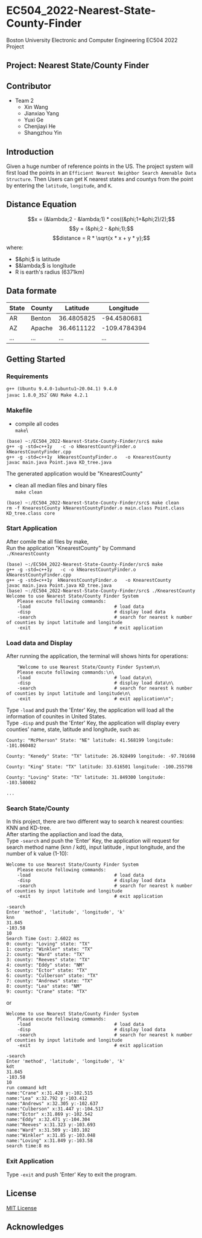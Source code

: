 # EC504_2022-Nearest-State-County-Finder
Boston University Electronic and Computer Engineering EC504 2022 Project

## Project: Nearest State/County Finder

## Contributor
- Team 2
  - Xin Wang
  - Jianxiao Yang
  - Yuxi Ge
  - Chenjiayi He
  - Shangzhou Yin

## Introduction
Given a huge number of reference points in the US. The project system will first load the points in an `Efficient Nearest Neighbor Search Amenable Data Structure`. Then Users can get K nearest states and countys from the point by entering the `latitude`, `longitude`, and `K`.

## Distance Equation
$$x = (&lambda;2 - &lambda;1) * cos((&phi;1+&phi;2)/2);$$
$$y = (&phi;2 - &phi;1);$$
$$distance = R * \sqrt{x * x + y * y};$$
where:
  - $&phi;$ is latitude
  - $&lambda;$ is longitude 
  - R is earth's radius (6371km)
  

## Data formate

|State|County|Latitude   |Longitude  |
|-----|------|-----------|-----------|
|AR   |Benton|36.4805825 |-94.4580681|
|AZ   |Apache|36.4611122 |-109.4784394|
|...  |...   |...        |...        |

## Getting Started
### Requirements
`g++ (Ubuntu 9.4.0-1ubuntu1~20.04.1) 9.4.0`\
`javac 1.8.0_352`\`
`GNU Make 4.2.1`
### Makefile
- compile all codes\
`make`\
```
(base) ~:/EC504_2022-Nearest-State-County-Finder/src$ make    
g++ -g -std=c++1y   -c -o kNearestCountyFinder.o kNearestCountyFinder.cpp
g++ -g -std=c++1y  kNearestCountyFinder.o   -o KnearestCounty
javac main.java Point.java KD_tree.java
```
The generated application would be "KnearestCounty"
- clean all median files and binary files\
`make clean`
```
(base) ~:/EC504_2022-Nearest-State-County-Finder/src$ make clean
rm -f KnearestCounty kNearestCountyFinder.o main.class Point.class KD_tree.class core 
```
### Start Application
After comile the all files by make,\
Run the application "KnearestCounty" by Command\
`./KnearestCounty`
```
(base) ~:/EC504_2022-Nearest-State-County-Finder/src$ make
g++ -g -std=c++1y   -c -o kNearestCountyFinder.o kNearestCountyFinder.cpp
g++ -g -std=c++1y  kNearestCountyFinder.o   -o KnearestCounty
javac main.java Point.java KD_tree.java
(base) ~:/EC504_2022-Nearest-State-County-Finder/src$ ./KnearestCounty
Welcome to use Nearest State/County Finder System
    Please excute following commands:
    -load                               # load data
    -disp                               # display load data
    -search                             # search for nearest k number of counties by input latitude and longitude
    -exit                               # exit application
```
### Load data and Display
After running the application, the terminal will shows hints for operations:
```
    "Welcome to use Nearest State/County Finder System\n\
    Please excute following commands:\n\
    -load                               # load data\n\
    -disp                               # display load data\n\
    -search                             # search for nearest k number of counties by input latitude and longitude\n\
    -exit                               # exit application\n";
```
Type `-load` and push the 'Enter' Key, the application will load all the information of counites in United States.\
Type `-disp` and push the 'Enter' Key, the application will display every counties' name, state, latitude and longitude, such as:
```
County: "McPherson" State: "NE" latitude: 41.568199 longitude: -101.060402

County: "Kenedy" State: "TX" latitude: 26.928499 longitude: -97.701698

County: "King" State: "TX" latitude: 33.616501 longitude: -100.255798

County: "Loving" State: "TX" latitude: 31.849300 longitude: -103.580002

...
```
### Search State/County
In this project, there are two different way to search k nearest counties: KNN and KD-tree.\
After starting the appliaction and load the data,\
Type `-search` and push the 'Enter' Key, the application will request for search method name (knn / kdt), input latitude , input longitude, and the number of k value (1-10):
```
Welcome to use Nearest State/County Finder System
    Please excute following commands:
    -load                               # load data
    -disp                               # display load data
    -search                             # search for nearest k number of counties by input latitude and longitude
    -exit                               # exit application

-search
Enter 'method', 'latitude', 'longitude', 'k'
knn
31.845
-103.58
10
Search Time Cost: 2.6022 ms
0: county: "Loving" state: "TX"
1: county: "Winkler" state: "TX"
2: county: "Ward" state: "TX"
3: county: "Reeves" state: "TX"
4: county: "Eddy" state: "NM" 
5: county: "Ector" state: "TX"
6: county: "Culberson" state: "TX"
7: county: "Andrews" state: "TX"
8: county: "Lea" state: "NM"
9: county: "Crane" state: "TX"
```
or
```
Welcome to use Nearest State/County Finder System
    Please excute following commands:
    -load                               # load data
    -disp                               # display load data
    -search                             # search for nearest k number of counties by input latitude and longitude
    -exit                               # exit application

-search
Enter 'method', 'latitude', 'longitude', 'k'
kdt
31.845
-103.58
10
run command kdt
name:"Crane" x:31.428 y:-102.515
name:"Lea" x:32.792 y:-103.412
name:"Andrews" x:32.305 y:-102.637
name:"Culberson" x:31.447 y:-104.517
name:"Ector" x:31.869 y:-102.542
name:"Eddy" x:32.471 y:-104.304
name:"Reeves" x:31.323 y:-103.693
name:"Ward" x:31.509 y:-103.102
name:"Winkler" x:31.85 y:-103.048
name:"Loving" x:31.849 y:-103.58
search time:8 ms
```

### Exit Application
Type `-exit` and push 'Enter' Key to exit the program.

## License
[MIT License](LICENSE)

## Acknowledges

